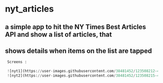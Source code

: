 # nyt_articles

## a simple app to hit the NY Times Best Articles API and show a list of articles, that
## shows details when items on the list are tapped

```python
 Screens :
 
 ![nyt1](https://user-images.githubusercontent.com/38481452/123508212-42c6bf00-d66e-11eb-9c75-f487d7326811.jpg)
 ![nyt2](https://user-images.githubusercontent.com/38481452/123508215-46f2dc80-d66e-11eb-929f-77c56f8bd072.jpg)

 

